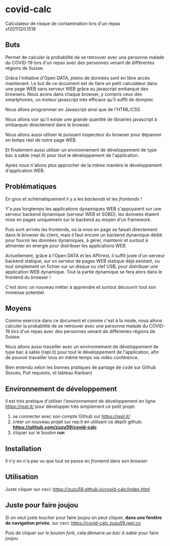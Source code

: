 # covid-calc
Calculateur de risque de contamination lors d'un repas<br>
zf2011120.1518

## Buts
Permet de calculer la probabilité de se retrouver avec une personne malade du COVID-19 lors d'un repas avec des personnes venant de différentes régions de Suisse.

Grâce l'initiative d'Open DATA, pleins de données sont en libre accès maintenant. Le but de ce document est de faire un petit calculateur dans une page WEB sans serveur WEB grâce au javascript embarqué des browsers. Nous avons dans chaque browser, y compris ceux des smartphones, un moteur javascript très efficace qu'il suffit de dompter. 

Nous allons programmer en Javascript ainsi que de l'HTML/CSS

Nous allons voir qu'il existe une grande quantité de librairies javascript à embarquer directement dans le browser.

Nous allons aussi utiliser le puissant inspecteur du browser pour dépanner en temps réel de notre page WEB.

Et finalement aussi utiliser un environnement de développement de type bac à sable (repl.it) pour tout le développement de l'application.

Après nous n'allons plus approcher de la même manière le développement d'application WEB.


## Problématiques
En gros et schématiquement il y a les *backends* et les *frontends* !

Y'a pas longtemps les applications dynamiques WEB s'appuyaient sur une serveur backend dynamique (serveur WEB et SGBD), les données étaient mise en pages uniquement sur le backend au moyen d'un framework. 

Puis sont arrivés les frontends, où la mise en page se faisait directement dans le browser du client, mais il faut encore un backend dynamique dédié pour fournir les données dynamiques, à gérer, maintenir et surtout à alimenter en énergie pour distribuer les applications WEB.

Actuellement, grâce à l'Open DATA et les API/rest, il suffit juste d'un serveur backend statique, sur un serveur de pages WEB statique déjà existant, ou tout simplement un fichier sur un disque ou clef USB, pour distribuer une application WEB dynamique. Tout la partie dynamique se fera alors dans le frontend du browser !

C'est donc un nouveau métier à apprendre et surtout découvrir tout son immense potentiel.


## Moyens
Comme exercice dans ce document et comme c'est à la mode, nous allons calculer la probabilité de se retrouver avec une personne malade du COVID-19 lors d'un repas avec des personnes venant de différentes régions de Suisse.

Nous allons aussi travailler avec un environnement de développement de type bac à sable (repl.it) pour tout le développement de l'application, afin de pouvoir travailler tous en même temps via vidéo conférence.

Bien entendu selon les bonnes pratiques de partage de code sur Github (Issues, Pull requests, et tableau Kanban)


## Environnement de développement
Il est très pratique d'utiliser l'environnement de développement en ligne *https://repl.it/* pour développer très simplement ce petit projet.

1. se connecter avec son *compte* Github sur *https://repl.it/*
1. créer un nouveau projet sur rep.it en utilisant ce dépôt github: **https://github.com/zuzu59/covid-calc**
1. cliquer sur le bouton **run**


## Installation
Il n'y en n'a pas vu que tout se passe en *frontend* dans son *browser*


## Utilisation
Juste cliquer sur ceci:
https://zuzu59.github.io/covid-calc/index.html


## Juste pour faire joujou

Si on veut juste *toucher* pour faire joujou on peut cliquer, **dans une fenêtre de navigation privée**, sur ceci:
https://covid-calc.zuzu59.repl.co

Puis de cliquer sur le bouton *fork*, cela démarre un *bac à sable* pour faire joujou
